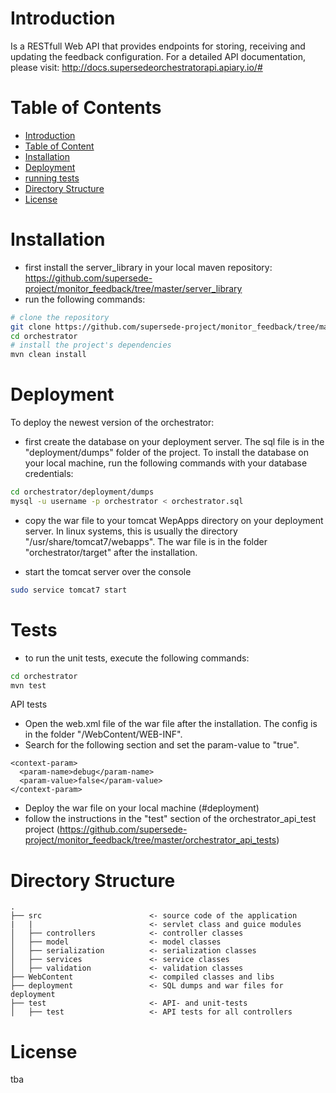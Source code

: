 
# Introduction

Is a RESTfull Web API that provides endpoints for storing, receiving and updating the feedback configuration.
For a detailed API documentation, please visit: http://docs.supersedeorchestratorapi.apiary.io/#

# Table of Contents

- [Introduction](#introduction)
- [Table of Content](#table-of-content)
- [Installation](#installation)
- [Deployment](#deployment)
- [running tests](#tests)
- [Directory Structure](#directory-structure)
- [License](#license)

# Installation

- first install the server_library in your local maven repository: https://github.com/supersede-project/monitor_feedback/tree/master/server_library
- run the following commands:

```bash
# clone the repository
git clone https://github.com/supersede-project/monitor_feedback/tree/master/orchestrator
cd orchestrator
# install the project's dependencies
mvn clean install
```

# Deployment

To deploy the newest version of the orchestrator:

- first create the database on your deployment server. The sql file is in the "deployment/dumps" folder of the project. To install the database on your local machine, run the following commands with your database credentials:

```bash
cd orchestrator/deployment/dumps
mysql -u username -p orchestrator < orchestrator.sql
```

- copy the war file to your tomcat WepApps directory on your deployment server. In linux systems, this is usually the directory "/usr/share/tomcat7/webapps". The war file is in the folder "orchestrator/target" after the installation.

- start the tomcat server over the console

```bash
sudo service tomcat7 start
```

# Tests

- to run the unit tests, execute the following commands:

```bash
cd orchestrator
mvn test
```

API tests

- Open the web.xml file of the war file after the installation. The config is in the folder "/WebContent/WEB-INF".
- Search for the following section and set the param-value to "true".

```
<context-param>
  <param-name>debug</param-name>
  <param-value>false</param-value>
</context-param>
```

- Deploy the war file on your local machine (#deployment)
- follow the instructions in the "test" section of the orchestrator_api_test project (https://github.com/supersede-project/monitor_feedback/tree/master/orchestrator_api_tests)


# Directory Structure

```
.
├── src                        <- source code of the application
|   |                          <- servlet class and guice modules 
│   ├── controllers            <- controller classes
│   ├── model                  <- model classes
│   ├── serialization          <- serialization classes
│   ├── services               <- service classes
│   ├── validation             <- validation classes
├── WebContent                 <- compiled classes and libs
├── deployment                 <- SQL dumps and war files for deployment
├── test                       <- API- and unit-tests
│   ├── test                   <- API tests for all controllers
```

# License

tba
